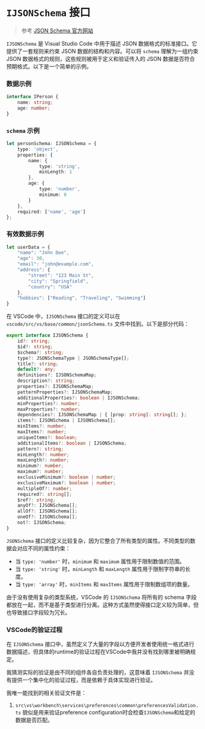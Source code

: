 # `IJSONSchema` 接口

> 参考 [JSON Schema 官方网站](https://json-schema.org/)

`IJSONSchema` 是 Visual Studio Code 中用于描述 JSON 数据格式的标准接口。它提供了一套规则来约束 JSON 数据的结构和内容。可以将 `schema` 理解为一组约束 JSON 数据格式的规则，这些规则被用于定义和验证传入的 JSON 数据是否符合预期格式。以下是一个简单的示例。

### 数据示例
```typescript
interface IPerson {
    name: string;
    age: number;
}
```

### `schema` 示例
```typescript
let personSchema: IJSONSchema = {
    type: 'object',
    properties: {
        name: {
            type: 'string',
            minLength: 1
        },
        age: {
            type: 'number',
            minimum: 0
        }
    },
    required: ['name', 'age']
};
```

### 有效数据示例
```typescript
let userData = {
    "name": "John Doe",
    "age": 30,
    "email": "john@example.com",
    "address": {
        "street": "123 Main St",
        "city": "Springfield",
        "country": "USA"
    },
    "hobbies": ["Reading", "Traveling", "Swimming"]
}
```

在 VSCode 中，`IJSONSchema` 接口的定义可以在 `vscode/src/vs/base/common/jsonSchema.ts` 文件中找到。以下是部分代码：

```typescript
export interface IJSONSchema {
	id?: string;
	$id?: string;
	$schema?: string;
	type?: JSONSchemaType | JSONSchemaType[];
	title?: string;
	default?: any;
	definitions?: IJSONSchemaMap;
	description?: string;
	properties?: IJSONSchemaMap;
	patternProperties?: IJSONSchemaMap;
	additionalProperties?: boolean | IJSONSchema;
	minProperties?: number;
	maxProperties?: number;
	dependencies?: IJSONSchemaMap | { [prop: string]: string[]; };
	items?: IJSONSchema | IJSONSchema[];
	minItems?: number;
	maxItems?: number;
	uniqueItems?: boolean;
	additionalItems?: boolean | IJSONSchema;
	pattern?: string;
	minLength?: number;
	maxLength?: number;
	minimum?: number;
	maximum?: number;
	exclusiveMinimum?: boolean | number;
	exclusiveMaximum?: boolean | number;
	multipleOf?: number;
	required?: string[];
	$ref?: string;
	anyOf?: IJSONSchema[];
	allOf?: IJSONSchema[];
	oneOf?: IJSONSchema[];
	not?: IJSONSchema;
}
```

`JSONSchema` 接口的定义比较复杂，因为它整合了所有类型的属性。不同类型的数据会对应不同的属性约束：

- 当 `type: 'number'` 时，`minimum` 和 `maximum` 属性用于限制数值的范围。
- 当 `type: 'string'` 时，`minLength` 和 `maxLength` 属性用于限制字符串的长度。
- 当 `type: 'array'` 时，`minItems` 和 `maxItems` 属性用于限制数组项的数量。

由于没有使用复杂的类型系统，VSCode 的 `IJSONSchema` 将所有的 schema 字段都放在一起，而不是基于类型进行分离。这种方式虽然使得接口定义较为简单，但也导致接口字段较为冗长。

### VSCode的验证过程
在 `IJSONSchema` 接口中，虽然定义了大量的字段以方便开发者使用统一格式进行数据描述，但具体的runtime的验证过程在VSCode中我并没有找到哪里被明确规定。

我猜测实际的验证是由不同的组件各自负责处理的，这意味着 `IJSONSchema` 并没有提供一个集中化的验证过程，而是依赖于具体实现进行验证。

我唯一能找到的相关验证文件是：
1. `src\vs\workbench\services\preferences\common\preferencesValidation.ts`
貌似是用来验证preference configuration时会检查`IJSONSchema`和给定的数据是否匹配。

